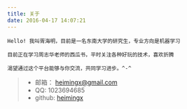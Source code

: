 ```yaml
---
title: 关于
date: 2016-04-17 14:07:21
---
```


	Hello! 我叫胥海明，目前是一名东南大学的研究生，专业方向是机器学习

	目前正在学习周志华老师的西瓜书，平时关注各种好玩的技术，喜欢折腾

	渴望通过这个平台能够与你交流，共同学习进步。^-^

> - 邮箱： heimingx@gmail.com
> - QQ: 1023694685
> - github: [heimingx](https://github.com/HeimingX)